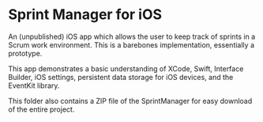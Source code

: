 # Sprint Manager for iOS

An (unpublished) iOS app which allows the user to keep track of sprints in a Scrum work environment.
This is a barebones implementation, essentially a prototype.

This app demonstrates a basic understanding of XCode, Swift, Interface Builder, iOS settings,
persistent data storage for iOS devices, and the EventKit library.

This folder also contains a ZIP file of the SprintManager for easy download of the entire project.

